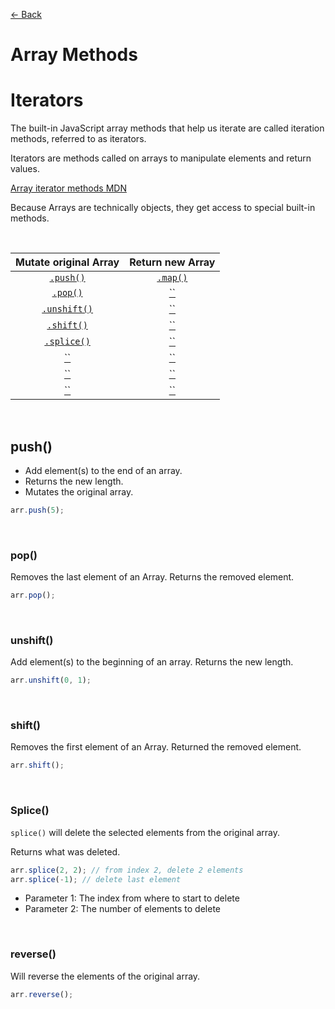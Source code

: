 [&larr; Back](./README.md)

# Array Methods

# Iterators

The built-in JavaScript array methods that help us iterate are called iteration methods, referred to as iterators.

Iterators are methods called on arrays to manipulate elements and return values.

[Array iterator methods MDN](https://developer.mozilla.org/en-US/docs/Web/JavaScript/Reference/Global_Objects/Array#Iteration_methods)

<!--  -->

Because Arrays are technically objects, they get access to special built-in methods.

<br>

| Mutate original Array | Return new Array |
| :-------------------: | :--------------: |
|  [`.push()`](#push)   |   [`.map()`]()   |
|     [`.pop()`]()      |      [``]()      |
|   [`.unshift()`]()    |      [``]()      |
|    [`.shift()`]()     |      [``]()      |
|    [`.splice()`]()    |      [``]()      |
|        [``]()         |      [``]()      |
|        [``]()         |      [``]()      |
|        [``]()         |      [``]()      |

<br>

## push()

- Add element(s) to the end of an array.
- Returns the new length.
- Mutates the original array.

```js
arr.push(5);
```

<br>

### pop()

Removes the last element of an Array. Returns the removed element.

```js
arr.pop();
```

<br>

### unshift()

Add element(s) to the beginning of an array. Returns the new length.

```js
arr.unshift(0, 1);
```

<br>

### shift()

Removes the first element of an Array. Returned the removed element.

```js
arr.shift();
```

<br>

### Splice()

`splice()` will delete the selected elements from the original array.

Returns what was deleted.

```js
arr.splice(2, 2); // from index 2, delete 2 elements
arr.splice(-1); // delete last element
```

- Parameter 1: The index from where to start to delete
- Parameter 2: The number of elements to delete

<br>

### reverse()

Will reverse the elements of the original array.

```js
arr.reverse();
```

<br>
